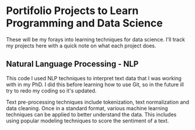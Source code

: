 # Portifolio Projects to Learn Programming and Data Science

These will be my forays into learning techniques for data science. I'll track my
projects here with a quick note on what each project does.

## Natural Language Processing - NLP

This code I used NLP techniques to interpret text data that I was working with in my PhD. I did this before learning how to use Git, so in the future ill try to redo my coding so it's updated.

Text pre-processing techniques include tokenization, text normalization and data cleaning. Once in a standard format, various machine learning techniques can be applied to better understand the data. This includes using popular modeling techniques to score the sentiment of a text.
